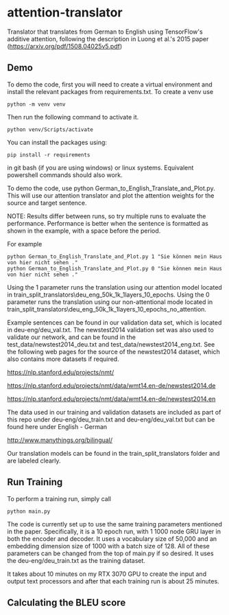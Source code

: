 # attention-translator

Translator that translates from German to English using TensorFlow's additive attention, following the description in Luong et al.'s 2015 paper (https://arxiv.org/pdf/1508.04025v5.pdf)

## Demo

To demo the code, first you will need to create a virtual environment and install the relevant packages from requirements.txt. To create a venv use

```
python -m venv venv
```

Then run the following command to activate it.

```
python venv/Scripts/activate
```

You can install the packages using:

```
pip install -r requirements
```


in git bash (if you are using windows) or linux systems. Equivalent powershell commands should also work.


To demo the code, use python German_to_English_Translate_and_Plot.py. This will use our attention translator and plot the attention weights for the source and target sentence.

NOTE: Results differ between runs, so try multiple runs to evaluate the performance. Performance is better when the sentence is formatted as shown in the example, with a space before the period.

For example 

```
python German_to_English_Translate_and_Plot.py 1 "Sie können mein Haus von hier nicht sehen ."
python German_to_English_Translate_and_Plot.py 0 "Sie können mein Haus von hier nicht sehen ."
```

Using the 1 parameter runs the translation using our attention model located in train_split_translators\deu_eng_50k_1k_1layers_10_epochs. Using the 0 parameter runs the translation using our non-attentional mode located in train_split_translators\deu_eng_50k_1k_1layers_10_epochs_no_attention.

Example sentences can be found in our validation data set, which is located in deu-eng/deu_val.txt. The newstest2014 validation set was also used to validate our network, and can be found in the test_data/newstest2014_deu.txt and test_data/newstest2014_eng.txt. See the following web pages for the source of the newstest2014 dataset, which also contains more datasets if required.

https://nlp.stanford.edu/projects/nmt/

https://nlp.stanford.edu/projects/nmt/data/wmt14.en-de/newstest2014.de

https://nlp.stanford.edu/projects/nmt/data/wmt14.en-de/newstest2014.en

The data used in our training and validation datasets are included as part of this repo under deu-eng/deu_train.txt and deu-eng/deu_val.txt but can be found here under English - German

http://www.manythings.org/bilingual/

Our translation models can be found in the train_split_translators folder and are labeled clearly.


## Run Training
To perform a training run, simply call
```
python main.py
```

The code is currently set up to use the same training parameters mentioned in the paper. Specifically, it is a 10 epoch run, with 1 1000 node GRU layer in both the encoder and decoder. It uses a vocabulary size of 50,000 and an embedding dimension size of 1000 with a batch size of 128. All of these parameters can be changed from the top of main.py if so desired. It uses the deu-eng/deu_train.txt as the training dataset.

It takes about 10 minutes on my RTX 3070 GPU to create the input and output text processors and after that each training run is about 25 minutes.

## Calculating the BLEU score


